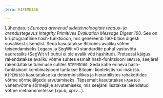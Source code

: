 ```yaml
---
term: RIPEMD160

---
```

Lühendatult *Euroopa arenenud sidetehnoloogiate teadus- ja arendustegevus Integrity Primitives Evaluation Message Digest 160*. See on krüptograafiline hash-funktsioon, mis genereerib 160-bitise digesti suvalisest sisendist. Seda kasutatakse Bitcoinis avaliku võtme teisendamiseks Legacy ja SegWit v0 standardite puhul vastuvõtu aadressiks (SegWit v1 puhul ei ole avalik võti hashitud). Protsessi käigus rakendatakse avaliku võtme suhtes esmalt hash-funktsiooni `SHA256`, seejärel rakendatakse tulemuse suhtes `RIPEMD160`. Seda kahe erineva hash-funktsiooni kombinatsiooni tuntakse Bitcoini kontekstis kui `HASH160`. `RIPEMD160` kasutatakse ka deterministlikes ja hierarhilistes rahakottides võtme sõrmejälgede arvutamiseks. Täpsemalt kasutatakse `HASH160` vanemvõtme sõrmejälje arvutamiseks, mis seejärel lisatakse laiendatud võtme metaandmetesse (xpub, xprv...).